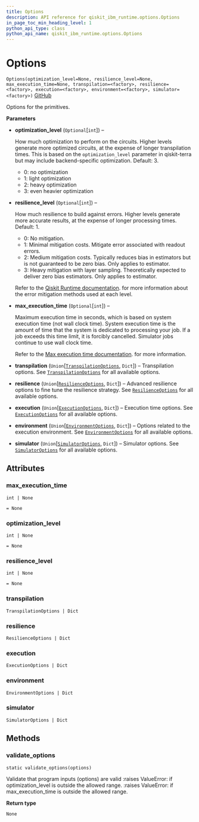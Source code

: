 ```yaml
---
title: Options
description: API reference for qiskit_ibm_runtime.options.Options
in_page_toc_min_heading_level: 1
python_api_type: class
python_api_name: qiskit_ibm_runtime.options.Options
---
```


# Options

<span id="qiskit_ibm_runtime.options.Options" />

`Options(optimization_level=None, resilience_level=None, max_execution_time=None, transpilation=<factory>, resilience=<factory>, execution=<factory>, environment=<factory>, simulator=<factory>)` [GitHub](https://github.com/qiskit/qiskit-ibm-runtime/tree/stable/0.14/qiskit_ibm_runtime/options/options.py "view source code")

Options for the primitives.

**Parameters**

*   **optimization\_level** (`Optional`\[`int`]) –

    How much optimization to perform on the circuits. Higher levels generate more optimized circuits, at the expense of longer transpilation times. This is based on the `optimization_level` parameter in qiskit-terra but may include backend-specific optimization. Default: 3.

    *   0: no optimization
    *   1: light optimization
    *   2: heavy optimization
    *   3: even heavier optimization

*   **resilience\_level** (`Optional`\[`int`]) –

    How much resilience to build against errors. Higher levels generate more accurate results, at the expense of longer processing times. Default: 1.

    *   0: No mitigation.
    *   1: Minimal mitigation costs. Mitigate error associated with readout errors.
    *   2: Medium mitigation costs. Typically reduces bias in estimators but is not guaranteed to be zero bias. Only applies to estimator.
    *   3: Heavy mitigation with layer sampling. Theoretically expected to deliver zero bias estimators. Only applies to estimator.

    Refer to the [Qiskit Runtime documentation](https://qiskit.org/documentation/partners/qiskit_ibm_runtime). for more information about the error mitigation methods used at each level.

*   **max\_execution\_time** (`Optional`\[`int`]) –

    Maximum execution time in seconds, which is based on system execution time (not wall clock time). System execution time is the amount of time that the system is dedicated to processing your job. If a job exceeds this time limit, it is forcibly cancelled. Simulator jobs continue to use wall clock time.

    Refer to the [Max execution time documentation](/run/max-execution-time#maximum-execution-time). for more information.

*   **transpilation** (`Union`\[[`TranspilationOptions`](qiskit_ibm_runtime.options.TranspilationOptions "qiskit_ibm_runtime.options.transpilation_options.TranspilationOptions"), `Dict`]) – Transpilation options. See [`TranspilationOptions`](qiskit_ibm_runtime.options.TranspilationOptions "qiskit_ibm_runtime.options.TranspilationOptions") for all available options.

*   **resilience** (`Union`\[[`ResilienceOptions`](qiskit_ibm_runtime.options.ResilienceOptions "qiskit_ibm_runtime.options.resilience_options.ResilienceOptions"), `Dict`]) – Advanced resilience options to fine tune the resilience strategy. See [`ResilienceOptions`](qiskit_ibm_runtime.options.ResilienceOptions "qiskit_ibm_runtime.options.ResilienceOptions") for all available options.

*   **execution** (`Union`\[[`ExecutionOptions`](qiskit_ibm_runtime.options.ExecutionOptions "qiskit_ibm_runtime.options.execution_options.ExecutionOptions"), `Dict`]) – Execution time options. See [`ExecutionOptions`](qiskit_ibm_runtime.options.ExecutionOptions "qiskit_ibm_runtime.options.ExecutionOptions") for all available options.

*   **environment** (`Union`\[[`EnvironmentOptions`](qiskit_ibm_runtime.options.EnvironmentOptions "qiskit_ibm_runtime.options.environment_options.EnvironmentOptions"), `Dict`]) – Options related to the execution environment. See [`EnvironmentOptions`](qiskit_ibm_runtime.options.EnvironmentOptions "qiskit_ibm_runtime.options.EnvironmentOptions") for all available options.

*   **simulator** (`Union`\[[`SimulatorOptions`](qiskit_ibm_runtime.options.SimulatorOptions "qiskit_ibm_runtime.options.simulator_options.SimulatorOptions"), `Dict`]) – Simulator options. See [`SimulatorOptions`](qiskit_ibm_runtime.options.SimulatorOptions "qiskit_ibm_runtime.options.SimulatorOptions") for all available options.

## Attributes

<span id="qiskit_ibm_runtime.options.Options.max_execution_time" />

### max\_execution\_time

`int | None`

`= None`

<span id="qiskit_ibm_runtime.options.Options.optimization_level" />

### optimization\_level

`int | None`

`= None`

<span id="qiskit_ibm_runtime.options.Options.resilience_level" />

### resilience\_level

`int | None`

`= None`

<span id="qiskit_ibm_runtime.options.Options.transpilation" />

### transpilation

`TranspilationOptions | Dict`

<span id="qiskit_ibm_runtime.options.Options.resilience" />

### resilience

`ResilienceOptions | Dict`

<span id="qiskit_ibm_runtime.options.Options.execution" />

### execution

`ExecutionOptions | Dict`

<span id="qiskit_ibm_runtime.options.Options.environment" />

### environment

`EnvironmentOptions | Dict`

<span id="qiskit_ibm_runtime.options.Options.simulator" />

### simulator

`SimulatorOptions | Dict`

## Methods

### validate\_options

<span id="qiskit_ibm_runtime.options.Options.validate_options" />

`static validate_options(options)`

Validate that program inputs (options) are valid :raises ValueError: if optimization\_level is outside the allowed range. :raises ValueError: if max\_execution\_time is outside the allowed range.

**Return type**

`None`

